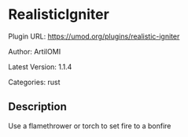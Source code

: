 # RealisticIgniter

Plugin URL: https://umod.org/plugins/realistic-igniter

Author: ArtiIOMI

Latest Version: 1.1.4

Categories: rust

## Description

Use a flamethrower or torch to set fire to a bonfire
